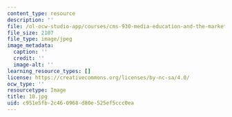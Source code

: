 ```yaml
---
content_type: resource
description: ''
file: /ol-ocw-studio-app/courses/cms-930-media-education-and-the-marketplace-fall-2001/c951e5fb2c460968d80e525ef5ccc0ea_10.jpg
file_size: 2107
file_type: image/jpeg
image_metadata:
  caption: ''
  credit: ''
  image-alt: ''
learning_resource_types: []
license: https://creativecommons.org/licenses/by-nc-sa/4.0/
ocw_type: ''
resourcetype: Image
title: 10.jpg
uid: c951e5fb-2c46-0968-d80e-525ef5ccc0ea
---
```

